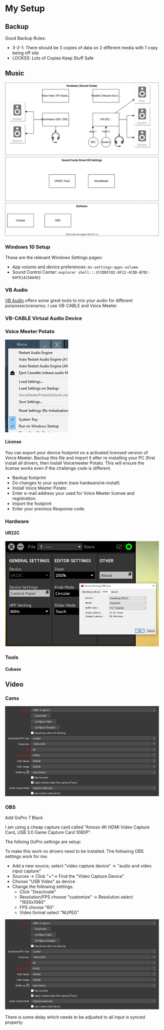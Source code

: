 # My Setup

## Backup

Good Backup Rules:

- 3-2-1: There should be 3 copies of data on 2 different media with 1 copy being off site
- LOCKSS: Lots of Copies Keep Stuff Safe

## Music

![pc-setup-music](_pc-setup-music.drawio.svg)

### Windows 10 Setup

These are the relevant Windows Settings pages:

- App volume and device preferences: ```ms-settings:apps-volume```
- Sound Control Center: ```explorer shell:::{F2DDFC82-8F12-4CDD-B7DC-D4FE1425AA4D}```

### VB Audio

[VB Audio](https://vb-audio.com) offers some great tools to mix your audio for different purposes/scenarios. I use VB-CABLE and Voice Meeter.

### VB-CABLE Virtual Audio Device

### Voice Meeter Potato

![voice-meeeter-startup](_voice-meeeter-startup.png)

#### License

You can export your device footprint on a activated licensed version of Voice Meeter. Backup this file and import it after re-installing your PC (first install all drivers, then install Voicemeeter Potato. This will ensure the license works even if the challenge code is different.

- Backup footprint
- Do changes to your system (new hardware/re-install)
- Install Voice Meeter Potato
- Enter e-mail address your used for Voice Meeter license and registration.
- Import the footprint
- Enter your previous Response code.

### Hardware

#### UR22C

![ur22c-driver-settings](_ur22c-driver-settings.png)

### Tools

#### Cubase

## Video

### Cams

![gopro](_gopro-usb-capturecard.png)

### OBS

Add GoPro 7 Black

I am using a cheap capture card called "Amozo 4K HDMI Video Capture Card, USB 3.0 Game Capture Card 1080P".

The folloing GoPro settings are setup:

To make this work no drivers need to be installed. The following OBS settings work for me:

- Add a new source, select "video capture device" → "audio and video input capture"
- Sources → Click "+"→ Find the "Video Capture Device"
- Choose "USB Video" as device
- Change the following settings:
  - Click "Deactivate"
  - Resolution/FPS choose "customize" → Resolution select "1920x1080"
  - FPS choose "60"
  - Video format select "MJPEG"

![_gopro-usb-capturecard](_gopro-usb-capturecard.png)

There is some delay which needs to be adjusted to all input is synced properly:
